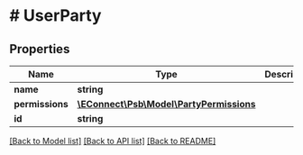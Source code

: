 # # UserParty

## Properties

Name | Type | Description | Notes
------------ | ------------- | ------------- | -------------
**name** | **string** |  | [optional]
**permissions** | [**\EConnect\Psb\Model\PartyPermissions**](PartyPermissions.md) |  | [optional]
**id** | **string** |  | [optional]

[[Back to Model list]](../../README.md#models) [[Back to API list]](../../README.md#endpoints) [[Back to README]](../../README.md)
